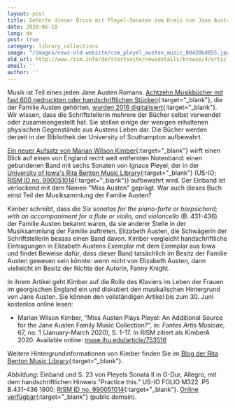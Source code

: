```yaml
---
layout: post
title: Gehörte dieser Druck mit Pleyel-Sonaten zum Kreis von Jane Austen?
date: 2020-06-18
lang: de
post: true
category: library_collections
image: "/images/news-old-website/csm_pleyel_austen_music_00430bd055.jpg"
old_url: http://www.rism.info/de/startseite/newsdetails/browse/4/article/64/was-this-book-of-pleyel-sonatas-once-part-of-jane-austens-circle.html
email: ''
author: ''
---
```


Musik ist Teil eines jeden Jane Austen Romans. [Achtzehn Musikbücher mit fast 600 gedruckten oder handschriftlichen Stücken](https://archive.org/details/austenfamilymusicbooks?tab=about){:target="_blank"}, die der Familie Austen gehörten, [wurden 2016 digitalisiert](/electronic_resources/2016/03/21/jane-austens-music-collection-now-online.html){:target="_blank"}. Wir wissen, dass die Schriftstellerin mehrere der Bücher selbst verwendet oder zusammengestellt hat. Sie stellen einige der wenigen erhaltenen physischen Gegenstände aus Austens Leben dar. Die Bücher werden derzeit in der Bibliothek der University of Southampton aufbewahrt.

[Ein neuer Aufsatz von Marian Wilson Kimber](https://muse.jhu.edu/article/753516){:target="_blank"} wirft einen Blick auf einen von England recht weit entfernten Notenband: einen gebundenen Band mit sechs Sonaten von Ignace Pleyel, der in der [University of Iowa's Rita Benton Music Library](https://digital.lib.uiowa.edu/islandora/object/ui:pleyel_4296){:target="_blank"} (US-IO; [RISM ID no. 990051014](https://opac.rism.info/search?id=990051014&View=rism){:target="_blank"}) aufbewahrt wird. Der Einband ist verlockend mit dem Namen "Miss Austen" geprägt. War auch dieses Buch einst Teil der Musiksammlung der Familie Austen?

Kimber schreibt, dass die _Six sonatas for the piano-forte or harpsichord; with an accompaniment for a flute or violin, and violoncello_ (B. 431-436) der Familie Austen bekannt waren, da sie anderer Stelle in der Musiksammlung der Familie auftreten. Elizabeth Austen, die Schwägerin der Schriftstellerin besass einen Band davon. Kimber vergleicht handschriftliche Eintragungen in Elizabeth Austens Exemplar mit dem Exemplar aus Iowa und findet Beweise dafür, dass dieser Band tatsächlich im Besitz der Familie Austen gewesen sein könnte: wenn nicht von Elizabeth Austen, dann vielleicht im Besitz der Nichte der Autorin, Fanny Knight.

In ihrem Artikel geht Kimber auf die Rolle des Klaviers im Leben der Frauen im georgischen England ein und diskutiert den musikalischen Hintergrund von Jane Austen. Sie können den vollständigen Artikel bis zum 30. Juni kostenlos online lesen:

- Marian Wilson Kimber, "Miss Austen Plays Pleyel: An Additional Source for the Jane Austen Family Music Collection?", in: _Fontes Artis Musicae_, 67, no. 1 (January-March 2020), S. 1-17. In RISM zitiert als KimberA 2020. Available online: [muse.jhu.edu/article/753516](https://muse.jhu.edu/article/753516)

Weitere Hintergrundinformationen von Kimber finden Sie im [Blog der Rita Benton Music Library](https://blog.lib.uiowa.edu/rbml/2020/04/06/sounds-from-the-field-jane-austen-in-the-age-of-digital-discovery/){:target="_blank"}.


_Abbildung_: Einband und S. 23 von Pleyels Sonata II in G-Dur, Allegro, mit dem handschriftlichen Hinweis "Practice this." US-IO FOLIO M322 .P5 B.431-436 1800; [RISM ID no. 990051014](https://opac.rism.info/search?id=990051014&View=rism){:target="_blank"}. [Online verfügbar](https://digital.lib.uiowa.edu/islandora/object/ui:pleyel_4296){:target="_blank"} (public domain).
